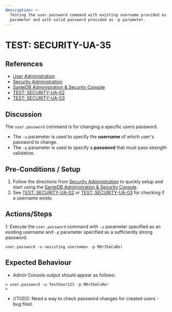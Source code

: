 ```yaml
---
description: >-
  Testing the user.password command with existing username provided as -u
  parameter and with valid password provided as -p parameter.
---
```


# TEST: SECURITY-UA-35

## References

* [User Administration](../../../../../../operations/server-administration/santedb-icdr-admin-console/user-administration.md)
* [Security Administration](../../../../../../operations-1/system-administration/security-administration/#demo-environment)&#x20;
* [SanteDB Administration & Security Console](../../../../../../operations/server-administration/santedb-icdr-admin-console/)
* [TEST: SECURITY-UA-02](test-security-ua-02.md)
* [TEST: SECURITY-UA-03](test-security-ua-03.md)

## Discussion

The `user.password` command is for changing a specific users password.&#x20;

* The `-u` parameter is used to specify the **username** of which user's password to change.&#x20;
* The `-p`  parameter is used to specify a **password** that must pass strength validation.

## Pre-Conditions / Setup

1. Follow the directions from [Security Administration](../../../../../../operations-1/system-administration/security-administration/#demo-environment) to quickly setup and start using the [SanteDB Administration & Security Console](../../../../../../operations/server-administration/santedb-icdr-admin-console/).
2. See [TEST: SECURITY-UA-02](test-security-ua-02.md) or [TEST: SECURITY-UA-03](test-security-ua-03.md) for checking if a username exists.

## Actions/Steps

1\. Execute the `user.password` command with `-u` parameter specified as an existing username and `-p` parameter specified as a sufficiently strong password.

```
user.password -u <existing username> -p M0r3SeCuRe!
```

## Expected Behaviour

* Admin Console output should appear as follows:

```
> user.password -u TestUser123 -p M0r3SeCuRe!
>
```

* //TODO: Need a way to check password changes for created users - bug filed.&#x20;
